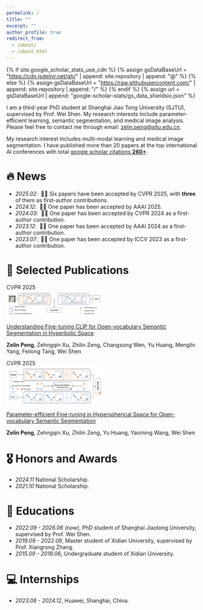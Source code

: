 ```yaml
---
permalink: /
title: ""
excerpt: ""
author_profile: true
redirect_from: 
  - /about/
  - /about.html
---
```


{% if site.google_scholar_stats_use_cdn %}
{% assign gsDataBaseUrl = "https://cdn.jsdelivr.net/gh/" | append: site.repository | append: "@" %}
{% else %}
{% assign gsDataBaseUrl = "https://raw.githubusercontent.com/" | append: site.repository | append: "/" %}
{% endif %}
{% assign url = gsDataBaseUrl | append: "google-scholar-stats/gs_data_shieldsio.json" %}

<span class='anchor' id='about-me'></span>

I am a third-year PhD student at Shanghai Jiao Tong University (SJTU), supervised by Prof. Wei Shen. My research interests include parameter-efficient learning, semantic segmentation, and medical image analysis. Please feel free to contact me through email: zelin.peng@sjtu.edu.cn.

My research interest includes multi-modal learning and medical image segmentation. I have published more than 20 papers at the top international AI conferences with total <a href='https://scholar.google.com/citations?user=6mYmXrEAAAAJ'>google scholar citations <strong><span id='total_cit'>260+</span></strong></a>.

# 🔥 News
- *2025.02*: &nbsp;🎉🎉 Six papers have been accepted by CVPR 2025, with **three** of them as first-author contributions. 
- *2024.12*: &nbsp;🎉🎉 One paper has been accepted by AAAI 2025.
- *2024.03*: &nbsp;🎉🎉 One paper has been accepted by CVPR 2024 as a first-author contribution.
- *2023.12*: &nbsp;🎉🎉 One paper has been accepted by AAAI 2024 as a first-author contribution.
- *2023.07*: &nbsp;🎉🎉 One paper has been accepted by ICCV 2023 as a first-author contribution.

# 📝 Selected Publications 

<div class='paper-box'><div class='paper-box-image'><div><div class="badge">CVPR 2025</div><img src='../images/hyperbolic.png' alt="sym" width="50%"></div></div>
<div class='paper-box-text' markdown="1">

[Understanding Fine-tuning CLIP for Open-vocabulary Semantic Segmentation in Hyperbolic Space](https://godlin-sjtu.github.io/)

**Zelin Peng**, Zehngqin Xu, Zhilin Zeng, Changsong Wen, Yu Huang, Menglin Yang, Feilong Tang, Wei Shen

</div>
</div>

<div class='paper-box'><div class='paper-box-image'><div><div class="badge">CVPR 2025</div><img src='../images/hypersphere.png' alt="sym" width="50%"></div></div>
<div class='paper-box-text' markdown="1">

[Parameter-efficient Fine-tuning in Hyperspherical Space for Open-vocabulary Semantic Segmentation](https://godlin-sjtu.github.io/)

**Zelin Peng**, Zehngqin Xu, Zhilin Zeng, Yu Huang, Yaoming Wang, Wei Shen

# 🎖 Honors and Awards
- *2024.11* National Scholarship. 
- *2021.10* National Scholarship. 

# 📖 Educations
-   *2022.09 - 2026.06 (now)*, PhD student of Shanghai Jiaotong University, supervised by Prof. Wei Shen.
-   *2019.09 - 2022.06*, Master student of Xidian University, supervised by Prof. Xiangrong Zhang.
-   *2015.09 - 2019.06*, Undergraduate student of Xidian University.

# 💻 Internships
- *2023.08 - 2024.12*, Huawei, Shanghai, China.
